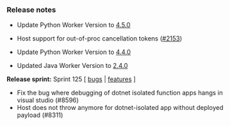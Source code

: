 ### Release notes
<!-- Please add your release notes in the following format:
- My change description (#PR)
-->
- Update Python Worker Version to [4.5.0](https://github.com/Azure/azure-functions-python-worker/releases/tag/4.5.0)

- Host support for out-of-proc cancellation tokens ([#2153](https://github.com/Azure/azure-functions-host/issues/2152))
- Update Python Worker Version to [4.4.0](https://github.com/Azure/azure-functions-python-worker/releases/tag/4.4.0)
- Updated Java Worker Version to [2.4.0](https://github.com/Azure/azure-functions-java-worker/releases/tag/2.4.0)

**Release sprint:** Sprint 125
[ [bugs](https://github.com/Azure/azure-functions-host/issues?q=is%3Aissue+milestone%3A%22Functions+Sprint+125%22+label%3Abug+is%3Aclosed) | [features](https://github.com/Azure/azure-functions-host/issues?q=is%3Aissue+milestone%3A%22Functions+Sprint+125%22+label%3Afeature+is%3Aclosed) ]
- Fix the bug where debugging of dotnet isolated function apps hangs in visual studio (#8596)
- Host does not throw anymore for dotnet-isolated app without deployed payload (#8311)
